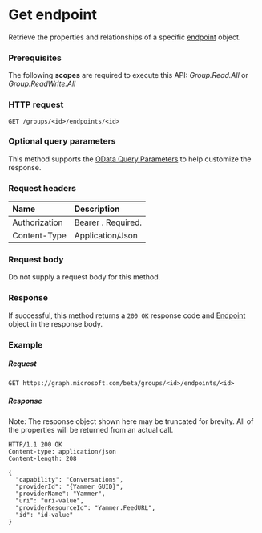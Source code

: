 # Get endpoint

Retrieve the properties and relationships of a specific [endpoint](../resources/endpoint.md) object.

### Prerequisites
The following **scopes** are required to execute this API: *Group.Read.All* or *Group.ReadWrite.All*

### HTTP request
<!-- { "blockType": "ignored" } -->
```http
GET /groups/<id>/endpoints/<id>
```
### Optional query parameters
This method supports the [OData Query Parameters](http://graph.microsoft.io/docs/overview/query_parameters) to help customize the response.

### Request headers
| Name      |Description|
|:----------|:----------|
| Authorization  | Bearer <token>. Required.|
| Content-Type   | Application/Json |

### Request body
Do not supply a request body for this method.
### Response
If successful, this method returns a `200 OK` response code and [Endpoint](../resources/endpoint.md) object in the response body.
### Example
##### Request

<!-- {
  "blockType": "request",
  "name": "get_endpoint"
}-->
```http
GET https://graph.microsoft.com/beta/groups/<id>/endpoints/<id>
```
##### Response
Note: The response object shown here may be truncated for brevity. All of the properties will be returned from an actual call.
<!-- {
  "blockType": "response",
  "truncated": true,
  "@odata.type": "microsoft.graph.Endpoint"
} -->
```http
HTTP/1.1 200 OK
Content-type: application/json
Content-length: 208

{
  "capability": "Conversations",
  "providerId": "{Yammer GUID}",
  "providerName": "Yammer",
  "uri": "uri-value",
  "providerResourceId": "Yammer.FeedURL",
  "id": "id-value"
}
```

<!-- uuid: 8fcb5dbc-d5aa-4681-8e31-b001d5168d79
2015-10-25 14:57:30 UTC -->
<!-- {
  "type": "#page.annotation",
  "description": "Get Endpoint",
  "keywords": "",
  "section": "documentation",
  "tocPath": ""
}-->